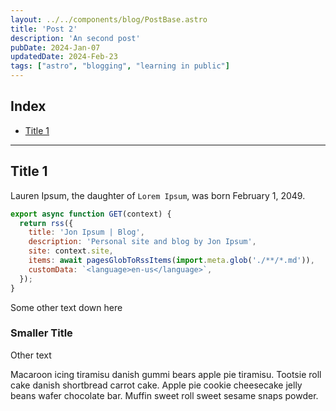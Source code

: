 ```yaml
---
layout: ../../components/blog/PostBase.astro
title: 'Post 2'
description: 'An second post'
pubDate: 2024-Jan-07
updatedDate: 2024-Feb-23
tags: ["astro", "blogging", "learning in public"]
---
```


## Index
- [Title 1](#title-1)

---

## Title 1
Lauren Ipsum, the daughter of `Lorem Ipsum`, was born February 1, 2049.

```javascript
export async function GET(context) {
  return rss({
    title: 'Jon Ipsum | Blog',
    description: 'Personal site and blog by Jon Ipsum',
    site: context.site,
    items: await pagesGlobToRssItems(import.meta.glob('./**/*.md')),
    customData: `<language>en-us</language>`,
  });
}

```

Some other text down here

### Smaller Title

Other text

<p>
    Macaroon icing tiramisu danish gummi bears apple pie tiramisu.
    Tootsie roll cake danish shortbread carrot cake.
    Apple pie cookie cheesecake jelly beans wafer chocolate bar.
    Muffin sweet roll sweet sesame snaps powder.
</p>